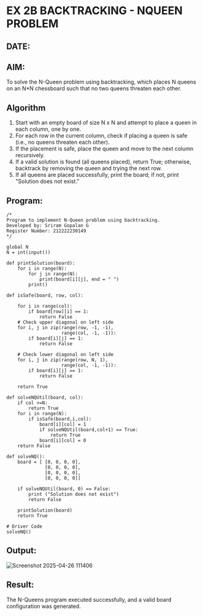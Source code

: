 # EX 2B BACKTRACKING - NQUEEN PROBLEM
## DATE:
## AIM:
To solve the N-Queen problem using backtracking, which places N queens on an N*N chessboard such that no two queens threaten each other.


## Algorithm
1. Start with an empty board of size N x N and attempt to place a queen in each column, one by one.
2. For each row in the current column, check if placing a queen is safe (i.e., no queens threaten each other).
3. If the placement is safe, place the queen and move to the next column recursively.
4. If a valid solution is found (all queens placed), return True; otherwise, backtrack by removing the queen and trying the next row.
5. If all queens are placed successfully, print the board; if not, print "Solution does not exist."  

## Program:
```
/*
Program to implement N-Queen problem using backtracking.
Developed by: Sriram Gopalan G
Register Number: 212222230149
*/
```
```
global N
N = int(input())
 
def printSolution(board):
    for i in range(N):
        for j in range(N):
            print(board[i][j], end = " ")
        print()
 
def isSafe(board, row, col):
 
    for i in range(col):
        if board[row][i] == 1:
            return False
    # Check upper diagonal on left side
    for i, j in zip(range(row, -1, -1),
                    range(col, -1, -1)):
        if board[i][j] == 1:
            return False
 
    # Check lower diagonal on left side
    for i, j in zip(range(row, N, 1),
                    range(col, -1, -1)):
        if board[i][j] == 1:
            return False
 
    return True
 
def solveNQUtil(board, col):
    if col >=N:
        return True
    for i in range(N):
        if isSafe(board,i,col):
            board[i][col] = 1
            if solveNQUtil(board,col+1) == True:
                return True
            board[i][col] = 0
    return False
      
def solveNQ():
    board = [ [0, 0, 0, 0],
              [0, 0, 0, 0],
              [0, 0, 0, 0],
              [0, 0, 0, 0]]
              
    if solveNQUtil(board, 0) == False:
        print ("Solution does not exist")
        return False
 
    printSolution(board)
    return True
 
# Driver Code
solveNQ()
```

## Output:
![Screenshot 2025-04-26 111406](https://github.com/user-attachments/assets/1cd485dd-2d4c-4e9b-9bde-4cb428942965)




## Result:
The N-Queens program executed successfully, and a valid board configuration was generated.
